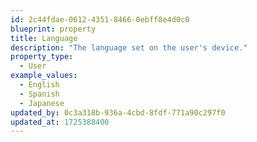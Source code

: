 ```yaml
---
id: 2c44fdae-0612-4351-8466-0ebff8e4d0c0
blueprint: property
title: Language
description: "The language set on the user's device."
property_type:
  - User
example_values:
  - English
  - Spanish
  - Japanese
updated_by: 0c3a318b-936a-4cbd-8fdf-771a90c297f0
updated_at: 1725388400
---
```

